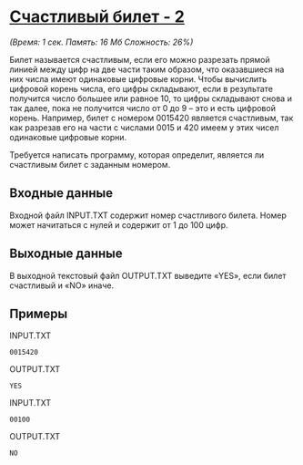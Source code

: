 # [Счастливый билет - 2](https://acmp.ru/index.asp?main=task&id_task=164)

*(Время: 1 сек. Память: 16 Мб Сложность: 26%)*

Билет называется счастливым, если его можно разрезать прямой линией между цифр на две части таким образом, что оказавшиеся на них числа имеют одинаковые цифровые корни. Чтобы вычислить цифровой корень числа, его цифры складывают, если в результате получится число большее или равное 10, то цифры складывают снова и так далее, пока не получится число от 0 до 9 – это и есть цифровой корень. Например, билет с номером 0015420 является счастливым, так как разрезав его на части с числами 0015 и 420 имеем у этих чисел одинаковые цифровые корни.

Требуется написать программу, которая определит, является ли счастливым билет с заданным номером.

## Входные данные
Входной файл INPUT.TXT содержит номер счастливого билета. Номер может начитаться с нулей и содержит от 1 до 100 цифр.

## Выходные данные
В выходной текстовый файл OUTPUT.TXT выведите «YES», если билет счастливый и «NO» иначе.

## Примеры

INPUT.TXT	
```
0015420
```

OUTPUT.TXT
```
YES
```

INPUT.TXT
```
00100
```
OUTPUT.TXT
```
NO
```
